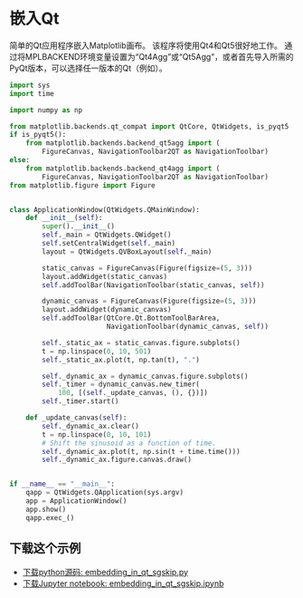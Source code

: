 # 嵌入Qt

简单的Qt应用程序嵌入Matplotlib画布。 该程序将使用Qt4和Qt5很好地工作。 通过将MPLBACKEND环境变量设置为“Qt4Agg”或“Qt5Agg”，或者首先导入所需的PyQt版本，可以选择任一版本的Qt（例如）。

```python
import sys
import time

import numpy as np

from matplotlib.backends.qt_compat import QtCore, QtWidgets, is_pyqt5
if is_pyqt5():
    from matplotlib.backends.backend_qt5agg import (
        FigureCanvas, NavigationToolbar2QT as NavigationToolbar)
else:
    from matplotlib.backends.backend_qt4agg import (
        FigureCanvas, NavigationToolbar2QT as NavigationToolbar)
from matplotlib.figure import Figure


class ApplicationWindow(QtWidgets.QMainWindow):
    def __init__(self):
        super().__init__()
        self._main = QtWidgets.QWidget()
        self.setCentralWidget(self._main)
        layout = QtWidgets.QVBoxLayout(self._main)

        static_canvas = FigureCanvas(Figure(figsize=(5, 3)))
        layout.addWidget(static_canvas)
        self.addToolBar(NavigationToolbar(static_canvas, self))

        dynamic_canvas = FigureCanvas(Figure(figsize=(5, 3)))
        layout.addWidget(dynamic_canvas)
        self.addToolBar(QtCore.Qt.BottomToolBarArea,
                        NavigationToolbar(dynamic_canvas, self))

        self._static_ax = static_canvas.figure.subplots()
        t = np.linspace(0, 10, 501)
        self._static_ax.plot(t, np.tan(t), ".")

        self._dynamic_ax = dynamic_canvas.figure.subplots()
        self._timer = dynamic_canvas.new_timer(
            100, [(self._update_canvas, (), {})])
        self._timer.start()

    def _update_canvas(self):
        self._dynamic_ax.clear()
        t = np.linspace(0, 10, 101)
        # Shift the sinusoid as a function of time.
        self._dynamic_ax.plot(t, np.sin(t + time.time()))
        self._dynamic_ax.figure.canvas.draw()


if __name__ == "__main__":
    qapp = QtWidgets.QApplication(sys.argv)
    app = ApplicationWindow()
    app.show()
    qapp.exec_()
```

## 下载这个示例
            
- [下载python源码: embedding_in_qt_sgskip.py](https://matplotlib.org/_downloads/embedding_in_qt_sgskip.py)
- [下载Jupyter notebook: embedding_in_qt_sgskip.ipynb](https://matplotlib.org/_downloads/embedding_in_qt_sgskip.ipynb)
